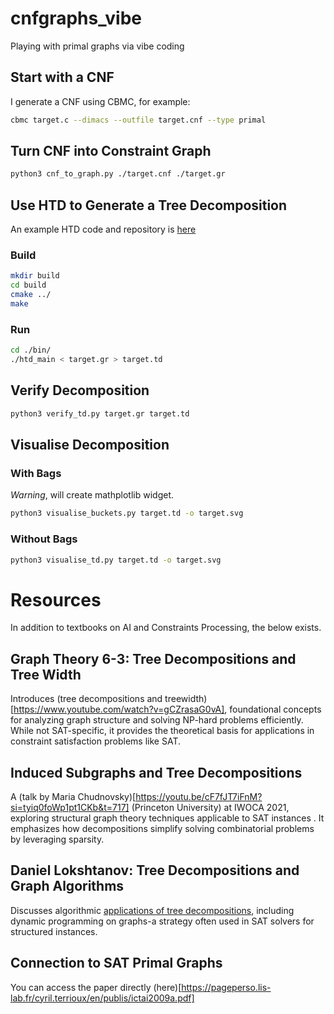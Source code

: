 # cnfgraphs_vibe

Playing with primal graphs via vibe coding

## Start with a CNF

I generate a CNF using CBMC, for example:

```bash
cbmc target.c --dimacs --outfile target.cnf --type primal
```

## Turn CNF into Constraint Graph

```bash
python3 cnf_to_graph.py ./target.cnf ./target.gr
```

## Use HTD to Generate a Tree Decomposition

An example HTD code and repository is [here](https://github.com/mabseher/htd)

### Build

```bash
mkdir build
cd build
cmake ../
make
```
### Run

```bash
cd ./bin/
./htd_main < target.gr > target.td
```

## Verify Decomposition

```bash
python3 verify_td.py target.gr target.td
```

## Visualise Decomposition

### With Bags

*Warning*, will create mathplotlib widget.

```bash
python3 visualise_buckets.py target.td -o target.svg
```

### Without Bags

```bash
python3 visualise_td.py target.td -o target.svg
```
 
# Resources

In addition to textbooks on AI and Constraints Processing, the below exists.

## Graph Theory 6-3: Tree Decompositions and Tree Width 
 
Introduces (tree decompositions and treewidth)[https://www.youtube.com/watch?v=gCZrasaG0vA], foundational concepts for analyzing graph structure and solving NP-hard problems efficiently. While not SAT-specific, it provides the theoretical basis for applications in constraint satisfaction problems like SAT.

## Induced Subgraphs and Tree Decompositions

A (talk by Maria Chudnovsky)[https://youtu.be/cF7fJT7iFnM?si=tyiq0foWp1pt1CKb&t=717] (Princeton University) at IWOCA 2021, exploring structural graph theory techniques applicable to SAT instances . It emphasizes how decompositions simplify solving combinatorial problems by leveraging sparsity.

## Daniel Lokshtanov: Tree Decompositions and Graph Algorithms

Discusses algorithmic [applications of tree decompositions](https://www.youtube.com/watch?v=AW3MVauVrik), including dynamic programming on graphs-a strategy often used in SAT solvers for structured instances.

## Connection to SAT Primal Graphs

You can access the paper directly (here)[https://pageperso.lis-lab.fr/cyril.terrioux/en/publis/ictai2009a.pdf]
